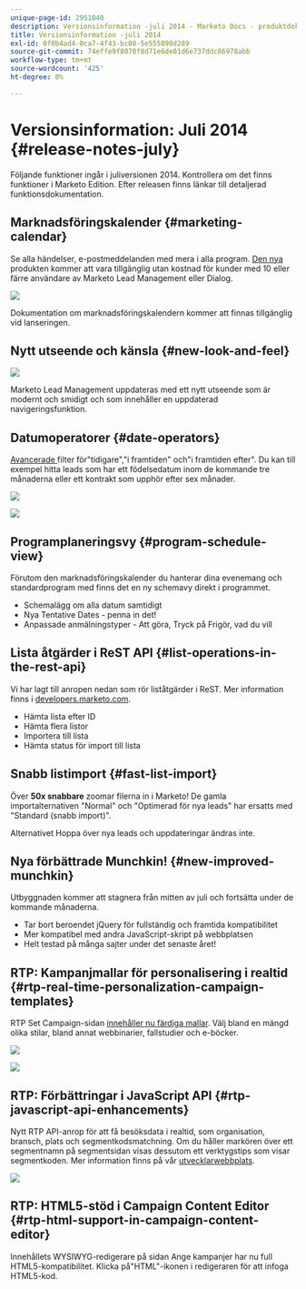 ```yaml
---
unique-page-id: 2951040
description: Versionsinformation -juli 2014 - Marketo Docs - produktdokumentation
title: Versionsinformation -juli 2014
exl-id: 0f0b4ad4-0ca7-4f43-bc08-5e555890d289
source-git-commit: 74effe9f8078f8d71e6de01d6e737ddc86978abb
workflow-type: tm+mt
source-wordcount: '425'
ht-degree: 0%

---
```


# Versionsinformation: Juli 2014 {#release-notes-july}

Följande funktioner ingår i juliversionen 2014. Kontrollera om det finns funktioner i Marketo Edition. Efter releasen finns länkar till detaljerad funktionsdokumentation.

## Marknadsföringskalender {#marketing-calendar}

Se alla händelser, e-postmeddelanden med mera i alla program. [Den nya ](/help/marketo/product-docs/core-marketo-concepts/marketing-calendar/understanding-the-calendar/navigating-the-marketing-calendar.md) produkten kommer att vara tillgänglig utan kostnad för kunder med 10 eller färre användare av Marketo Lead Management eller Dialog.

![](assets/image2014-9-22-14-3a22-3a27.png)

Dokumentation om marknadsföringskalendern kommer att finnas tillgänglig vid lanseringen.

## Nytt utseende och känsla {#new-look-and-feel}

![](assets/image2014-9-22-14-3a22-3a47.png)

Marketo Lead Management uppdateras med ett nytt utseende som är modernt och smidigt och som innehåller en uppdaterad navigeringsfunktion.

## Datumoperatorer {#date-operators}

[Avancerade ](/help/marketo/product-docs/core-marketo-concepts/smart-lists-and-static-lists/creating-a-smart-list/smart-list-filter-operators-glossary.md) filter för&quot;tidigare&quot;,&quot;i framtiden&quot; och&quot;i framtiden efter&quot;. Du kan till exempel hitta leads som har ett födelsedatum inom de kommande tre månaderna eller ett kontrakt som upphör efter sex månader.

![](assets/image2014-9-22-14-3a23-3a56.png)

![](assets/image2014-9-22-14-3a24-3a39.png)

## Programplaneringsvy {#program-schedule-view}

Förutom den marknadsföringskalender du hanterar dina evenemang och standardprogram med finns det en ny schemavy direkt i programmet.

* Schemalägg om alla datum samtidigt
* Nya Tentative Dates - penna in det!
* Anpassade anmälningstyper - Att göra, Tryck på Frigör, vad du vill

## Lista åtgärder i ReST API {#list-operations-in-the-rest-api}

Vi har lagt till anropen nedan som rör liståtgärder i ReST. Mer information finns i [developers.marketo.com](https://developers.marketo.com/documentation/rest/).

* Hämta lista efter ID
* Hämta flera listor
* Importera till lista
* Hämta status för import till lista

## Snabb listimport {#fast-list-import}

Över **50x snabbare** zoomar filerna in i Marketo! De gamla importalternativen &quot;Normal&quot; och &quot;Optimerad för nya leads&quot; har ersatts med &quot;Standard (snabb import)&quot;.

Alternativet Hoppa över nya leads och uppdateringar ändras inte.

## Nya förbättrade Munchkin! {#new-improved-munchkin}

Utbyggnaden kommer att stagnera från mitten av juli och fortsätta under de kommande månaderna.

* Tar bort beroendet jQuery för fullständig och framtida kompatibilitet
* Mer kompatibel med andra JavaScript-skript på webbplatsen
* Helt testad på många sajter under det senaste året!

## RTP: Kampanjmallar för personalisering i realtid {#rtp-real-time-personalization-campaign-templates}

RTP Set Campaign-sidan [innehåller nu färdiga mallar](/help/marketo/product-docs/web-personalization/using-templates/using-templates-to-create-web-campaigns.md). Välj bland en mängd olika stilar, bland annat webbinarier, fallstudier och e-böcker.

![](assets/image2014-9-22-14-3a25-3a13.png)

![](assets/image2014-9-22-14-3a25-3a47.png)

## RTP: Förbättringar i JavaScript API {#rtp-javascript-api-enhancements}

Nytt RTP API-anrop för att få besöksdata i realtid, som organisation, bransch, plats och segmentkodsmatchning. Om du håller markören över ett segmentnamn på segmentsidan visas dessutom ett verktygstips som visar segmentkoden. Mer information finns på vår [utvecklarwebbplats](https://developers.marketo.com/documentation/websites/rtp-js-api/).

![](assets/image2014-9-22-14-3a26-3a11.png)

## RTP: HTML5-stöd i Campaign Content Editor {#rtp-html-support-in-campaign-content-editor}

Innehållets WYSIWYG-redigerare på sidan Ange kampanjer har nu full HTML5-kompatibilitet. Klicka på&quot;HTML&quot;-ikonen i redigeraren för att infoga HTML5-kod.
